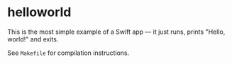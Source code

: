 # helloworld

This is the most simple example of a Swift app — it just runs, prints "Hello,
world!" and exits.

See `Makefile` for compilation instructions.